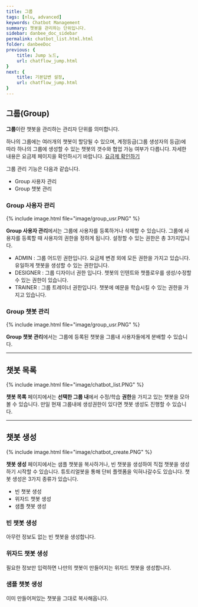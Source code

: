 ```yaml
---
title: 그룹 
tags: [nlu, advanced]
keywords: Chatbot Management
summary: 챗봇을 관리하는 단위입니다.
sidebar: danbee_doc_sidebar
permalink: chatbot_list.html.html
folder: danbeeDoc
previous: {
    title: Jump 노드,
    url: chatflow_jump.html
}
next: {
    title: 기본답변 설정,
    url: chatflow_jump.html
}
---
```



## 그룹(Group)

**그룹**이란 챗봇을 관리하는 관리자 단위를 의미합니다. 

하나의 그룹에는 여러개의 챗봇이 할당될 수 있으며, 계정등급(그룹 생성자의 등급)에 따라 하나의 그룹에 생성할 수 있는 챗봇의 갯수와 협업 가능 여부가 다릅니다. 자세한 내용은 요금제 페이지을 확인하시기 바랍니다. [요금제 확인하기](pricing.html) 

그룹 관리 기능은 다음과 같습니다.

 - Group 사용자 관리
 - Group 챗봇 관리

### Group 사용자 관리


{% include image.html file="image/group_usr.PNG" %}

**Group 사용자 관리**에서는 그룹에 사용자를 등록하거나 삭제할 수 있습니다.
그룹에 사용자를 등록할 때 사용자의 권한을 정하게 됩니다. 설정할 수 있는 권한은 총 3가지입니다.

 - ADMIN : 그룹 어드민 권한입니다. 요금제 변경 외에 모든 권한을 가지고 있습니다. 유일하게 챗봇을 생성할 수 있는 권한입니다.
 - DESIGNER : 그룹 디자이너 권한 입니다. 챗봇의 인텐트와 챗플로우를 생성/수정할 수 있는 권한이 있습니다.
 - TRAINER : 그룹 트레이너 권한입니다. 챗봇에 예문을 학습시킬 수 있는 권한을 가지고 있습니다.

### Group 챗봇 관리

{% include image.html file="image/group_usr.PNG" %}

**Group 챗봇 관리**에서는 그룹에 등록된 챗봇을 그룹내 사용자들에게 분배할 수 있습니다.


--------------

## 챗봇 목록

{% include image.html file="image/chatbot_list.PNG" %}

**챗봇 목록** 페이지에서는 **선택한 그룹 내**에서 수정/학습 **권한**을 가지고 있는 챗봇을 모아 볼 수 있습니다. 만일 현재 그룹내에 생성권한이 있다면 챗봇 생성도 진행할 수 있습니다.

--------------


## 챗봇 생성

{% include image.html file="image/chatbot_create.PNG" %}

**챗봇 생성** 페이지에서는 샘플 챗봇을 복사하거나, 빈 챗봇을 생성하여 직접 챗봇을 생성하기 시작할 수 있습니다. 튜토리얼봇을 통해 단비 플렛폼을 익혀나갈수도 있습니다. 챗봇 생성은 3가지 종류가 있습니다.

 - 빈 챗봇 생성
 - 위자드 챗봇 생성
 - 샘플 챗봇 생성

### 빈 챗봇 생성

아무런 정보도 없는 빈 챗봇을 생성합니다.

### 위자드 챗봇 생성

필요한 정보만 입력하면 나만의 챗봇이 만들어지는 위자드 챗봇을 생성합니다.

### 샘플 챗봇 생성

이미 만들어져있는 챗봇을 그대로 복사해옵니다.
